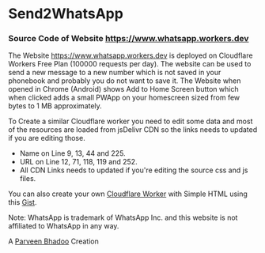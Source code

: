 # Send2WhatsApp

### Source Code of Website https://www.whatsapp.workers.dev

The Website https://www.whatsapp.workers.dev is deployed on Cloudflare Workers Free Plan (100000 requests per day). The website can be used to send a new message to a new number which is not saved in your phonebook and probably you do not want to save it. The Website when opened in Chrome (Android) shows Add to Home Screen button which when clicked adds a small PWApp on your homescreen sized from few bytes to 1 MB approximately.

To Create a similar Cloudflare worker you need to edit some data and most of the resources are loaded from jsDelivr CDN so the links needs to updated if you are editing those.

* Name on Line 9, 13, 44 and 225.
* URL on Line 12, 71, 118, 119 and 252.
* All CDN Links needs to updated if you're editing the source css and js files.

You can also create your own [Cloudflare Worker](https://cloudflareworkers.com) with Simple HTML using this [Gist](https://gist.github.com/ParveenBhadooOfficial/5173369e5a8f9810c67f83fbf7097aca).

Note: WhatsApp is trademark of WhatsApp Inc. and this website is not affiliated to WhatsApp in any way.

A [Parveen Bhadoo](https://www.parveenbhadoo.com) Creation
